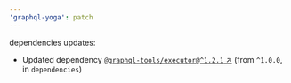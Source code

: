 ```yaml
---
'graphql-yoga': patch
---
```

dependencies updates:
  - Updated dependency [`@graphql-tools/executor@^1.2.1`
    ↗︎](https://www.npmjs.com/package/@graphql-tools/executor/v/1.2.1) (from `^1.0.0`, in
    `dependencies`)
